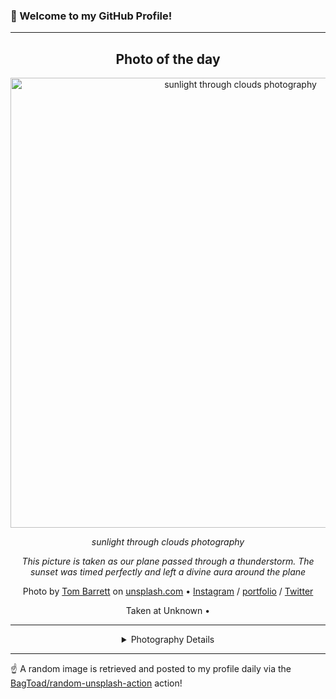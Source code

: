 ### 👋 Welcome to my GitHub Profile!

----
<div align="center">

## Photo of the day
  
  <a href="https://unsplash.com/photos/sunlight-through-clouds-photography-7FNOH-qSxMI"><img width="720" src="https://images.unsplash.com/photo-1500835176302-48dbd01f6437?crop=entropy&cs=tinysrgb&fit=max&fm=jpg&ixid=M3w1OTQ0OTd8MHwxfHJhbmRvbXx8fHx8fHx8fDE3MjQzMDY4OTV8&ixlib=rb-4.0.3&q=80&w=1080" alt="sunlight through clouds photography"></a>
  
  <em>sunlight through clouds photography</em>
  
  <em>This picture is taken as our plane passed through a thunderstorm. The sunset was timed perfectly and left a divine aura around the plane</em>

  Photo by [Tom Barrett](http://instagram.com/wistomsin) on [unsplash.com](https://unsplash.com/) • [Instagram](https://instagram.com/wistomsin) / [portfolio](http://instagram.com/wistomsin) / [Twitter](https://twitter.com/wistomsin)
  
  Taken at Unknown • 
  
  ---
  
<details>
<summary>Photography Details</summary>
  
| Parameter     | Value |
| ------------- | ----- |
| Camera Model  | NIKON D3300 |
| Exposure Time | 1/320 |
| Aperture      | 9.0 |
| Focal Length  | 35.0 |
| ISO           | 800 |
| Location      | Unknown (null) |
| Coordinates   | Latitude null, Longitude null |

</details>

</div>

----

☝️ A random image is retrieved and posted to my profile daily via the [BagToad/random-unsplash-action](https://github.com/BagToad/random-unsplash-action) action!
